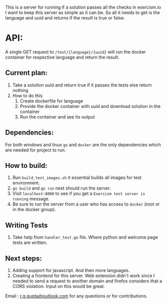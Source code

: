 This is a server for running if a solution passes all the checks in exercism.io
I want to keep this server as simple as it can be. So all it needs to get is the language and uuid and returns if the result is true or false.

# API:
A single GET request to `/test/{language}/{uuid}` will run the docker container for respective language and return the result.

## Current plan:
1. Take a solution uuid and return true if it passes the tests else return nothing
2. How to do this
    1. Create dockerfile for language
    2. Provide the docker container with uuid and download solution in the container
    3. Run the container and see its output

## Dependencies:
For both windows and linux `go` and `docker` are the only dependencies which are needed for project to run.

## How to build:
1. Run `build_test_images.sh` it essential builds all images for test environment.
2. `go build` and `go run` next should run the server.
3. Visit `localhost:8000` to see if you get a `Exercism test server is running` message.
4. Be sure to run the server from a user who has access to `docker` (root or in the docker group).

## Writing Tests
1. Take help from `handler_test.go` file. Where python and welcome page tests are written.

## Next steps:
1. Adding support for javascript. And then more languages.
2. Creating a frontend for this server. Web extension didn't work since I needed to send a request to another domain and firefox considers that a CORS violation. Input on this would be great. 

Email : r.g.gupta@outlook.com for any questions or for contributions.